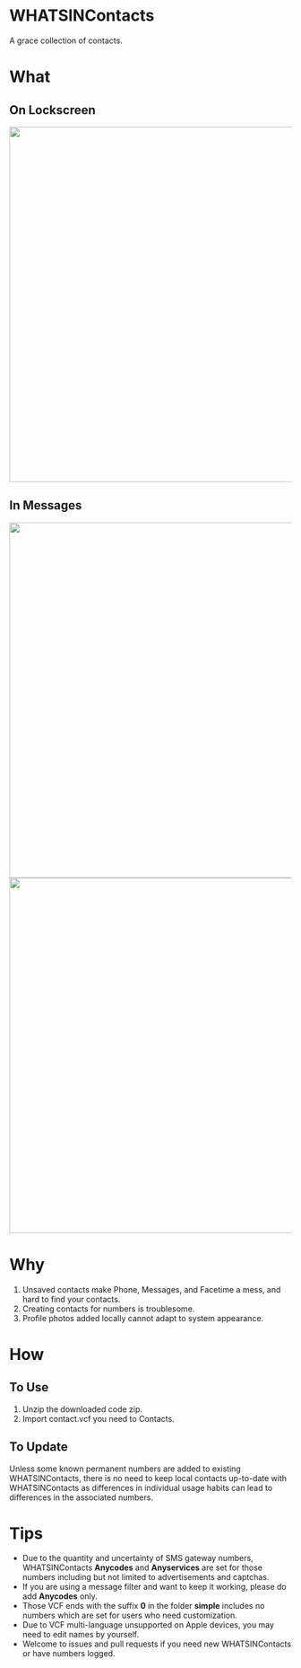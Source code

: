 # WHATSINContacts

A grace collection of contacts.

# What

## On Lockscreen

<img src="https://github.com/shindgewongxj/WHATSINContacts/raw/main/example/lockscreen.png" width="585" height="633">

## In Messages

<img src="https://github.com/shindgewongxj/WHATSINContacts/raw/main/example/knownpopup.png" width="585" height="633">

<img src="https://github.com/shindgewongxj/WHATSINContacts/raw/main/example/messagedetail.png" width="585" height="633">

# Why

1. Unsaved contacts make Phone, Messages, and Facetime a mess, and hard to find your contacts.  
2. Creating contacts for numbers is troublesome.  
3. Profile photos added locally cannot adapt to system appearance.  

# How

## To Use

1. Unzip the downloaded code zip.  
2. Import contact.vcf you need to Contacts.  

## To Update

Unless some known permanent numbers are added to existing WHATSINContacts, there is no need to keep local contacts up-to-date with WHATSINContacts as differences in individual usage habits can lead to differences in the associated numbers.  

# Tips

- Due to the quantity and uncertainty of SMS gateway numbers, WHATSINContacts **Anycodes** and **Anyservices** are set for those numbers including but not limited to advertisements and captchas.  
- If you are using a message filter and want to keep it working, please do add **Anycodes** only.  
- Those VCF ends with the suffix **0** in the folder **simple** includes no numbers which are set for users who need customization.  
- Due to VCF multi-language unsupported on Apple devices, you may need to edit names by yourself.  
- Welcome to issues and pull requests if you need new WHATSINContacts or have numbers logged.  
